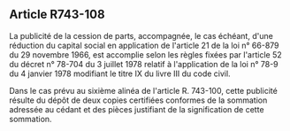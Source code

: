 Article R743-108
----
La publicité de la cession de parts, accompagnée, le cas échéant, d'une
réduction du capital social en application de l'article 21 de la loi n° 66-879
du 29 novembre 1966, est accomplie selon les règles fixées par l'article 52 du
décret n° 78-704 du 3 juillet 1978 relatif à l'application de la loi n° 78-9 du
4 janvier 1978 modifiant le titre IX du livre III du code civil.

Dans le cas prévu au sixième alinéa de l'article R. 743-100, cette publicité
résulte du dépôt de deux copies certifiées conformes de la sommation adressée au
cédant et des pièces justifiant de la signification de cette sommation.
